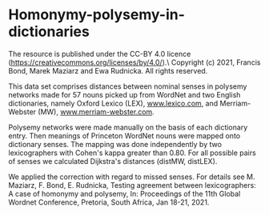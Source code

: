 # Homonymy-polysemy-in-dictionaries
The resource is published under the CC-BY 4.0 licence (https://creativecommons.org/licenses/by/4.0/).\ Copyright (c) 2021, Francis Bond, Marek Maziarz and Ewa Rudnicka. All rights reserved.

This data set comprises distances between nominal senses in polysemy networks made for 57 nouns picked up from WordNet and two English dictionaries, namely Oxford Lexico (LEX), www.lexico.com, and Merriam-Webster (MW), www.merriam-webster.com.

Polysemy networks were made manually on the basis of each dictionary entry. Then meanings of Princeton WordNet nouns were mapped onto dictionary senses. The mapping was done independently by two lexicographers with Cohen's kappa greater than 0.80. For all possible pairs of senses we calculated Dijkstra's distances (distMW, distLEX).

We applied the correction with regard to missed senses. For details see M. Maziarz, F. Bond, E. Rudnicka, Testing agreement between lexicographers: A case of homonymy and polysemy, In: Proceedings of the 11th Global Wordnet Conference, Pretoria, South Africa, Jan 18-21, 2021.
